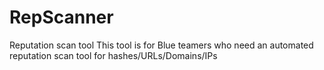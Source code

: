 # RepScanner
Reputation scan tool
This tool is for Blue teamers who need an automated reputation scan tool for hashes/URLs/Domains/IPs
